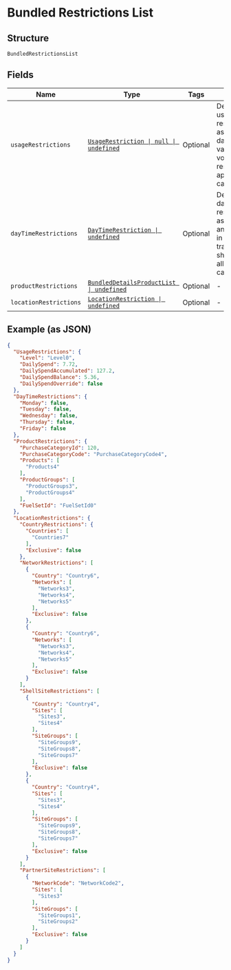 
# Bundled Restrictions List

## Structure

`BundledRestrictionsList`

## Fields

| Name | Type | Tags | Description |
|  --- | --- | --- | --- |
| `usageRestrictions` | [`UsageRestriction \| null \| undefined`](../../doc/models/usage-restriction.md) | Optional | Details of the usage restrictions such as day/week/month value and volume restrictions applied on the card. |
| `dayTimeRestrictions` | [`DayTimeRestriction \| undefined`](../../doc/models/day-time-restriction.md) | Optional | Details of the day/time restrictions such as weekdays and time range in which transactions should be allowed on the card. |
| `productRestrictions` | [`BundledDetailsProductList \| undefined`](../../doc/models/bundled-details-product-list.md) | Optional | - |
| `locationRestrictions` | [`LocationRestriction \| undefined`](../../doc/models/location-restriction.md) | Optional | - |

## Example (as JSON)

```json
{
  "UsageRestrictions": {
    "Level": "Level0",
    "DailySpend": 7.72,
    "DailySpendAccumulated": 127.2,
    "DailySpendBalance": 5.36,
    "DailySpendOverride": false
  },
  "DayTimeRestrictions": {
    "Monday": false,
    "Tuesday": false,
    "Wednesday": false,
    "Thursday": false,
    "Friday": false
  },
  "ProductRestrictions": {
    "PurchaseCategoryId": 120,
    "PurchaseCategoryCode": "PurchaseCategoryCode4",
    "Products": [
      "Products4"
    ],
    "ProductGroups": [
      "ProductGroups3",
      "ProductGroups4"
    ],
    "FuelSetId": "FuelSetId0"
  },
  "LocationRestrictions": {
    "CountryRestrictions": {
      "Countries": [
        "Countries7"
      ],
      "Exclusive": false
    },
    "NetworkRestrictions": [
      {
        "Country": "Country6",
        "Networks": [
          "Networks3",
          "Networks4",
          "Networks5"
        ],
        "Exclusive": false
      },
      {
        "Country": "Country6",
        "Networks": [
          "Networks3",
          "Networks4",
          "Networks5"
        ],
        "Exclusive": false
      }
    ],
    "ShellSiteRestrictions": [
      {
        "Country": "Country4",
        "Sites": [
          "Sites3",
          "Sites4"
        ],
        "SiteGroups": [
          "SiteGroups9",
          "SiteGroups8",
          "SiteGroups7"
        ],
        "Exclusive": false
      },
      {
        "Country": "Country4",
        "Sites": [
          "Sites3",
          "Sites4"
        ],
        "SiteGroups": [
          "SiteGroups9",
          "SiteGroups8",
          "SiteGroups7"
        ],
        "Exclusive": false
      }
    ],
    "PartnerSiteRestrictions": [
      {
        "NetworkCode": "NetworkCode2",
        "Sites": [
          "Sites3"
        ],
        "SiteGroups": [
          "SiteGroups1",
          "SiteGroups2"
        ],
        "Exclusive": false
      }
    ]
  }
}
```

